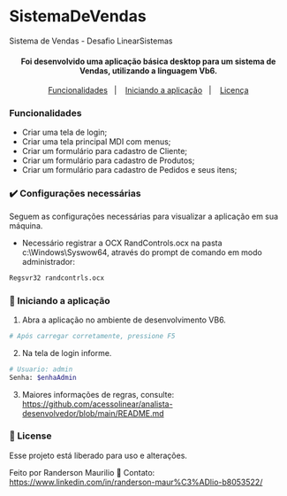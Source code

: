 # SistemaDeVendas
Sistema de Vendas - Desafio LinearSistemas

<h4 align="center">
  Foi desenvolvido uma aplicação básica desktop para um sistema de Vendas, utilizando a linguagem Vb6.
</h4>

<p align="center">
  <a href="#funcionalidades">Funcionalidades</a>&nbsp;&nbsp;&nbsp;|&nbsp;&nbsp;&nbsp;
  <a href="#beginner-iniciando-a-aplicação">Iniciando a aplicação</a>&nbsp;&nbsp;&nbsp;|&nbsp;&nbsp;&nbsp;
  <a href="#memo-license">Licença</a>
</p>

### Funcionalidades

- Criar uma tela de login;
- Criar uma tela principal MDI com menus;
- Criar um formulário para cadastro de Cliente;
- Criar um formulário para cadastro de Produtos;
- Criar um formulário para cadastro de Pedidos e seus itens;

### :heavy_check_mark: Configurações necessárias

Seguem as configurações necessárias para visualizar a aplicação em sua máquina.

-  Necessário registrar a OCX RandControls.ocx na pasta c:\Windows\Syswow64, através do prompt de comando em modo administrador:
```bash
Regsvr32 randcontrls.ocx
```

### :beginner: Iniciando a aplicação
1. Abra a aplicação no ambiente de desenvolvimento VB6.
```bash
# Após carregar corretamente, pressione F5
```
2. Na tela de login informe.
```bash
# Usuario: admin
Senha: $enhaAdmin
```
3. Maiores informações de regras, consulte: </br>
https://github.com/acessolinear/analista-desenvolvedor/blob/main/README.md

### :memo: License
Esse projeto está liberado para uso e alterações.


Feito por Randerson Maurilio 🖤 Contato: https://www.linkedin.com/in/randerson-maur%C3%ADlio-b8053522/

